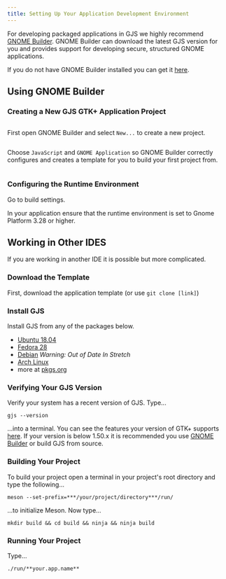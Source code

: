 ```yaml
---
title: Setting Up Your Application Development Environment
---
```


For developing packaged applications in GJS we highly recommend [GNOME Builder](https://wiki.gnome.org/Apps/Builder). GNOME Builder can download the latest GJS version for you and provides support for developing secure, structured GNOME applications.

If you do not have GNOME Builder installed you can get it [here](https://flathub.org/apps/details/org.gnome.Builder).

## Using GNOME Builder

### Creating a New GJS GTK+ Application Project

<img :src="$withBase('/assets/img/builder-01.png')" />

First open GNOME Builder and select `New...` to create a new project.

<img :src="$withBase('/assets/img/builder-02.png')" />

Choose `JavaScript` and `GNOME Application` so GNOME Builder correctly configures and creates a template for you to build your first project from.

<img :src="$withBase('/assets/img/builder-03.png')" />

### Configuring the Runtime Environment

Go to build settings.

In your application ensure that the runtime environment is set to Gnome Platform 3.28 or higher.  

## Working in Other IDES

If you are working in another IDE it is possible but more complicated.

### Download the Template

First, download the application template (or use `git clone [link]`)

### Install GJS

Install GJS from any of the packages below.

- [Ubuntu 18.04](https://packages.ubuntu.com/bionic/gjs)
- [Fedora 28](https://fedora.pkgs.org/28/fedora-x86_64/gjs-1.52.2-1.fc28.x86_64.rpm.html)
- [Debian](https://packages.debian.org/buster/gjs)  *Warning: Out of Date In Stretch*
- [Arch Linux](https://www.archlinux.org/packages/extra/x86_64/gjs/)
- more at [pkgs.org](https://pkgs.org/download/gjs)

### Verifying Your GJS Version
Verify your system has a recent version of GJS. Type...

    gjs --version
    
...into a terminal. You can see the features your version of GTK+ supports [here](../../gjs/features-across-versions.html). If your version is below 1.50.x it is recommended you use [GNOME Builder](https://flathub.org/apps/details/org.gnome.Builder) or build GJS from source.

<!--### Building GJS From Source

Use BuildStream or JHBuild

TODO: Finish this documentation-->

### Building Your Project

To build your project open a terminal in your project's root directory and type the following...

    meson --set-prefix=***/your/project/directory***/run/

...to initialize Meson. Now type...

    mkdir build && cd build && ninja && ninja build

### Running Your Project

Type...
    
    ./run/**your.app.name**